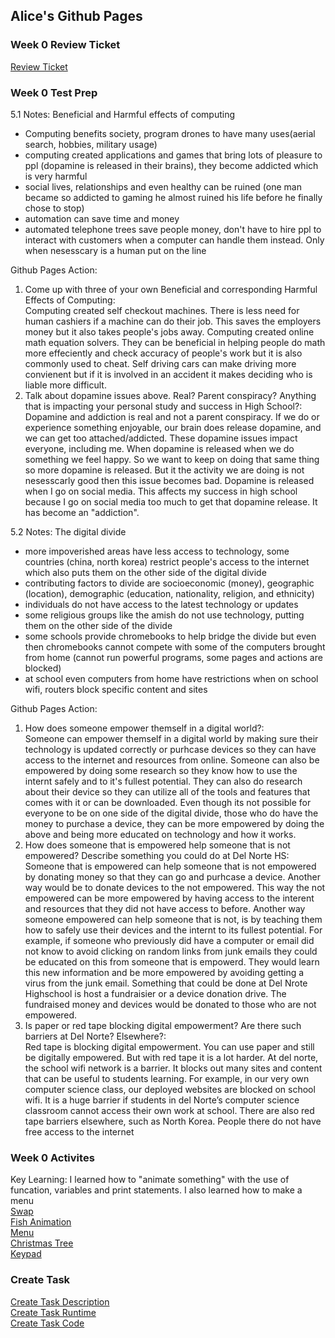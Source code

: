 ## Alice's Github Pages

### Week 0 Review Ticket
[Review Ticket](https://github.com/tangalice/curly-chopstick/issues/1) <br>

### Week 0 Test Prep
5.1 Notes: Beneficial and Harmful effects of computing
- Computing benefits society, program drones to have many uses(aerial search, hobbies, military usage)
- computing created applications and games that bring lots of pleasure to ppl (dopamine is released in their brains), they become addicted which is very harmful
- social lives, relationships and even healthy can be ruined (one man became so addicted to gaming he almost ruined his life before he finally chose to stop)
- automation can save time and money
- automated telephone trees save people money, don't have to hire ppl to interact with customers when a computer can handle them instead. Only when nesesscary is a human put on the line

Github Pages Action:
1. Come up with three of your own Beneficial and corresponding Harmful Effects of Computing: <br>
Computing created self checkout machines. There is less need for human cashiers if a machine can do their job. This saves the employers money but it also takes people's jobs away. Computing created online math equation solvers. They can be beneficial in helping people do math more effeciently and check accuracy of people's work but it is also commonly used to cheat. Self driving cars can make driving more convienent but if it is involved in an accident it makes deciding who is liable more difficult. 
2. Talk about dopamine issues above. Real? Parent conspiracy? Anything that is impacting your personal study and success in High School?: <br>
Dopamine and addiction is real and not a parent conspiracy. If we do or experience something enjoyable, our brain does release dopamine, and we can get too attached/addicted. These dopamine issues impact everyone, including me. When dopamine is released when we do something we feel happy. So we want to keep on doing that same thing so more dopamine is released. But it the activity we are doing is not nesesscarly good then this issue becomes bad. Dopamine is released when I go on social media. This affects my success in high school because I go on social media too much to get that dopamine release. It has become an "addiction". 

5.2 Notes: The digital divide
- more impoverished areas have less access to technology, some countries (china, north korea) restrict people's access to the internet which also puts them on the other side of the digital divide
- contributing factors to divide are socioeconomic (money), geographic (location), demographic (education, nationality, religion, and ethnicity)
- individuals do not have access to the latest technology or updates
- some religious groups like the amish do not use technology, putting them on the other side of the divide
- some schools provide chromebooks to help bridge the divide but even then chromebooks cannot compete with some of the computers brought from home (cannot run powerful programs, some pages and actions are blocked)
- at school even computers from home have restrictions when on school wifi, routers block specific content and sites

Github Pages Action:
1. How does someone empower themself in a digital world?: <br>
Someone can empower themself in a digital world by making sure their technology is updated correctly or purhcase devices so they can have access to the internet and resources from online. Someone can also be empowered by doing some research so they know how to use the internt safely and to it's fullest potential. They can also do research about their device so they can utilize all of the tools and features that comes with it or can be downloaded. Even though its not possible for everyone to be on one side of the digital divide, those who do have the money to purchase a device, they can be more empowered by doing the above and being more educated on technology and how it works.
2. How does someone that is empowered help someone that is not empowered? Describe something you could do at Del Norte HS: <br>
Someone that is empowered can help someone that is not empowered by donating money so that they can go and purhcase a device. Another way would be to donate devices to the not empowered. This way the not empowered can be more empowered by having access to the interent and resources that they did not have access to before. Another way someone empowered can help someone that is not, is by teaching them how to safely use their devices and the internt to its fullest potential. For example, if someone who previously did have a computer or email did not know to avoid clicking on random links from junk emails they could be educated on this from someone that is empowerd. They would learn this new information and be more empowered by avoiding getting a virus from the junk email. Something that could be done at Del Nrote Highschool is host a fundraisier or a device donation drive. The fundraised money and devices would be donated to those who are not empowered.
3. Is paper or red tape blocking digital empowerment? Are there such barriers at Del Norte? Elsewhere?: <br>
Red tape is blocking digital empowerment. You can use paper and still be digitally empowered. But with red tape it is a lot harder. At del norte, the school wifi network is a barrier. It blocks out many sites and content that can be useful to students learning. For example, in our very own computer science class, our deployed websites are blocked on school wifi. It is a huge barrier if students in del Norte’s computer science classroom cannot access their own work at school. There are also red tape barriers elsewhere, such as North Korea. People there do not have free access to the internet

### Week 0 Activites
Key Learning: I learned how to "animate something" with the use of funcation, variables and print statements. I also learned how to make a menu <br>
[Swap](https://replit.com/@alicet1/curly-chopstick#swap.py) <br>
[Fish Animation](https://replit.com/@alicet1/curly-chopstick#animation2.py) <br>
[Menu](https://replit.com/@alicet1/curly-chopstick#menu.py) <br>
[Christmas Tree](https://replit.com/@alicet1/curly-chopstick#christmastree.py) <br>
[Keypad](https://replit.com/@alicet1/curly-chopstick-1#matrix.py)

### Create Task
[Create Task Description](https://github.com/samayass/flask_portfolio/wiki/Create-Task-Plan:-Samaya-&-Alice) <br>
[Create Task Runtime](http://studyowl.tk:8080/test/) <br>
[Create Task Code](https://github.com/samayass/flask_portfolio/blob/main/templates/test.html)
